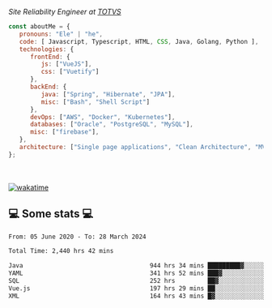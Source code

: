 <p><em>Site Reliability Engineer at <a href="https://www.totvs.com/">TOTVS</a></br>
</em></p>


```javascript
const aboutMe = {
   pronouns: "Ele" | "he",
   code: [ Javascript, Typescript, HTML, CSS, Java, Golang, Python ],
   technologies: {
      frontEnd: {
         js: ["VueJS"],
         css: ["Vuetify"]
      },
      backEnd: {
         java: ["Spring", "Hibernate", "JPA"],
         misc: ["Bash", "Shell Script"]
      },
      devOps: ["AWS", "Docker", "Kubernetes"],
      databases: ["Oracle", "PostgreSQL", "MySQL"],
      misc: ["firebase"],
   },
   architecture: ["Single page applications", "Clean Architecture", "MVC", "Microservices"],
};
```
</br></br>
[![wakatime](https://wakatime.com/badge/user/a3a8ed06-d304-4d6b-bc86-4adc418cdea7.svg)](https://wakatime.com/@a3a8ed06-d304-4d6b-bc86-4adc418cdea7)
<h2>💻 Some stats 💻</h2>

<!--START_SECTION:waka-->

```txt
From: 05 June 2020 - To: 28 March 2024

Total Time: 2,440 hrs 42 mins

Java                                   944 hrs 34 mins █████████▓░░░░░░░░░░░░░░░   38.70 %
YAML                                   341 hrs 52 mins ███▓░░░░░░░░░░░░░░░░░░░░░   14.01 %
SQL                                    252 hrs         ██▓░░░░░░░░░░░░░░░░░░░░░░   10.33 %
Vue.js                                 197 hrs 29 mins ██░░░░░░░░░░░░░░░░░░░░░░░   08.09 %
XML                                    164 hrs 43 mins █▓░░░░░░░░░░░░░░░░░░░░░░░   06.75 %
```

<!--END_SECTION:waka-->
